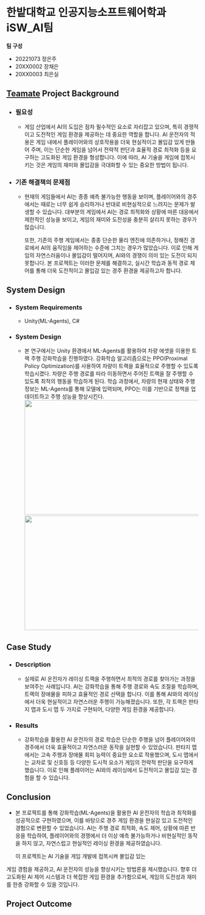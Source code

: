 # 한밭대학교 인공지능소프트웨어학과 iSW_AI팀

**팀 구성**
- 20221073 정은주
- 20XX0002 장채은
- 20XX0003 최은실

## <u>Teamate</u> Project Background
- ### 필요성
  - 게임 산업에서 AI의 도입은 점차 필수적인 요소로 자리잡고 있으며, 특히 경쟁적이고 도전적인 게임 환경을 제공하는 데 중요한 역할을 합니다. AI 운전자의 적용은 게임 내에서 플레이어와의 상호작용을 더욱 현실적이고 몰입감 있게 만들어 주며, 이는 단순한 게임을 넘어서 전략적 판단과 효율적 경로 최적화 등을 요구하는 고도화된 게임 환경을 형성합니다. 이에 따라, AI 기술을 게임에 접목시키는 것은 게임의 재미와 몰입감을 극대화할 수 있는 중요한 방법이 됩니다.
 
- ### 기존 해결책의 문제점
  - 현재의 게임들에서 AI는 종종 예측 불가능한 행동을 보이며, 플레이어와의 경주에서는 때로는 너무 쉽게 승리하거나 반대로 비현실적으로 느려지는 문제가 발생할 수 있습니다. 대부분의 게임에서 AI는 경로 최적화와 상황에 따른 대응에서 제한적인 성능을 보이고, 게임의 재미와 도전성을 충분히 살리지 못하는 경우가 많습니다.

    또한, 기존의 주행 게임에서는 종종 단순한 물리 엔진에 의존하거나, 정해진 경로에서 AI의 움직임을 제어하는 수준에 그치는 경우가 많았습니다. 이로 인해 게임의 자연스러움이나 몰입감이 떨어지며, AI와의 경쟁이 의미 있는 도전이 되지 못합니다. 본 프로젝트는 이러한 문제를 해결하고, 실시간 학습과 동적 경로 제어를 통해 더욱 도전적이고 몰입감 있는 경주 환경을 제공하고자 합니다.
  
  
## System Design
  - ### System Requirements
    - Unity(ML-Agents), C#
  
  - ### System Design
    - 본 연구에서는 Unity 환경에서 ML-Agents를 활용하여 차량 에셋을 이용한 트랙 주행 강화학습을 진행하였다. 강화학습 알고리즘으로는 PPO(Proximal Policy Optimization)를 사용하여 차량이 트랙을 효율적으로 주행할 수 있도록 학습시켰다. 차량은 주행 경로를 따라 이동하면서 주어진 트랙을 잘 주행할 수 있도록 최적의 행동을 학습하게 된다. 학습 과정에서, 차량의 현재 상태와 주행 정보는 ML-Agents를 통해 모델에 입력되며, PPO는 이를 기반으로 정책을 업데이트하고 주행 성능을 향상시킨다.
     <img src="https://github.com/user-attachments/assets/a80198de-c064-4402-800e-e15ab023c430" width="500" height="300"><img src="https://github.com/user-attachments/assets/3a18cfdb-abe7-4184-bf8f-0ef7d7c6fb35" width="500" height="300">

## Case Study
  - ### Description
    - 실제로 AI 운전자가 레이싱 트랙을 주행하면서 최적의 경로를 찾아가는 과정을 보여주는 사례입니다. AI는 강화학습을 통해 주행 경로와 속도 조절을 학습하며, 트랙의 장애물을 피하고 효율적인 경로 선택을 합니다. 이를 통해 AI와의 레이싱에서 더욱 현실적이고 자연스러운 주행이 가능해졌습니다. 또한, 각 트랙은 판타지 맵과 도시 맵 두 가지로 구현되어, 다양한 게임 환경을 제공합니다.
  - ### Results
    - 강화학습을 활용한 AI 운전자의 경로 학습은 단순한 주행을 넘어 플레이어와의 경주에서 더욱 효율적이고 자연스러운 동작을 실현할 수 있었습니다. 판타지 맵에서는 고속 주행과 장애물 회피 능력이 중요한 요소로 작용했으며, 도시 맵에서는 교차로 및 신호등 등 다양한 도시적 요소가 게임의 전략적 판단을 요구하게 했습니다. 이로 인해 플레이어는 AI와의 레이싱에서 도전적이고 몰입감 있는 경험을 할 수 있습니다.
  
  
## Conclusion
  - 본 프로젝트를 통해 강화학습(ML-Agents)을 활용한 AI 운전자의 학습과 최적화를 성공적으로 구현하였으며, 이를 바탕으로 경주 게임 환경을 현실감 있고 도전적인 경험으로 변환할 수 있었습니다. AI는 주행 경로 최적화, 속도 제어, 상황에 따른 반응을 학습하여, 플레이어와의 경쟁에서 더 이상 예측 불가능하거나 비현실적인 동작을 하지 않고, 자연스럽고 현실적인 레이싱 환경을 제공하였습니다.

    이 프로젝트는 AI 기술을 게임 개발에 접목시켜 몰입감 있는



 게임 경험을 제공하고, AI 운전자의 성능을 향상시키는 방법론을 제시했습니다. 향후 더 고도화된 AI 제어 시스템과 더 복잡한 게임 환경을 추가함으로써, 게임의 도전성과 재미를 한층 강화할 수 있을 것입니다.
    
  
## Project Outcome



